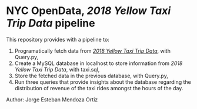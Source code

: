 # NYC OpenData, _2018 Yellow Taxi Trip Data_ pipeline

This repository provides with a pipeline to:


1. Programatically fetch data from [_2018 Yellow Taxi Trip Data_](https://data.cityofnewyork.us/Transportation/2018-Yellow-Taxi-Trip-Data/t29m-gskq), with Query.py,
2. Create a MySQL database in localhost to store information from _2018 Yellow Taxi Trip Data_, with taxi.sql,
3. Store the fetched data in the previous database, with Query.py,
4. Run three queries that provide insights about the database regarding the distribution of revenue of the taxi rides amongst the hours of the day.

Author: Jorge Esteban Mendoza Ortiz
